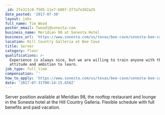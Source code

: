 ```yaml
---
_id: 2fe311c0-7585-11e7-b06f-2f7a7e302a25
date_posted: '2017-07-30'
layout: jobs
full_name: Tim Wood
poster_email: Twood1@sonesta.com
business_name: Meridian 98 at Sonesta Hotel
business_url: 'https://www.sonesta.com/us/texas/bee-cave/sonesta-bee-cave-austin'
location: Hill Country Galleria at Bee Cave
title: Server
category: floor
qualifications: >-
  Experience is always nice, but we are willing to train anyone with the right
  attitude and ambition to learn.
job_type: full_time
compensation: ''
how_to_apply: 'https://www.sonesta.com/us/texas/bee-cave/sonesta-bee-cave-austin'
date: '2017-07-31T00:14:15.656Z'
---
```

Server position available at Meridian 98, the rooftop restaurant and lounge in the Sonesta hotel at the Hill Country Galleria. Flexible schedule with full benefits and paid vacation.
